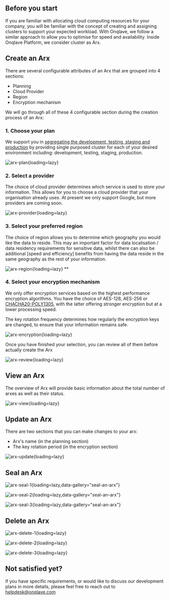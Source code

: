 
## **Before you start**
If you are familiar with allocating cloud computing resources for your company, you will be familiar with the concept of creating and assigning clusters to support your expected workload. With Onqlave, we follow a similar approach to allow you to optimise for speed and availability.
Inside Onqlave Platform, we consider cluster as Arx.

## **Create an Arx**

There are several configurable attributes of an Arx that are grouped into 4 sections: 
- Planning
- Cloud Provider
- Region
- Encryption mechanism

We will go through all of these 4 configurable section during the creation process of an Arx:

### **1. Choose your plan**

We support you in [segregating the development, testing, staging and production](https://www.isms.online/iso-27002/control-8-31-separation-of-development-test-and-production-environments/#purpose) by providing single purposed cluster for each of your desired environment including: development, testing, staging, production.

![arx-plan](https://t36712295.p.clickup-attachments.com/t36712295/aa50d07e-027d-4ff1-aece-0eabe0f313bf/arx.png){loading=lazy}

### **2. Select a provider**

The choice of cloud provider determines which service is used to store your information. This allows for you to choose a cloud provider that your organisation already uses. At present we only support Google, but more providers are coming soon.

![arx-provider](https://t36712295.p.clickup-attachments.com/t36712295/4948f181-4f84-4952-9e25-3edf32552cce/arx%20(1).png){loading=lazy}

### **3. Select your preferred region**

The choice of region allows you to determine which geography you would like the data to reside. This may an important factor for data localisation / data residency requirements for sensitive data, whilst there can also be additional [speed and efficiency] benefits from having the data reside in the same geography as the rest of your information.

![arx-region](https://t36712295.p.clickup-attachments.com/t36712295/1f6d3860-3d7f-4ac6-8bb0-ecafe089485b/arx%20(2).png){loading=lazy}
**
### **4. Select your encryption mechanism**

We only offer encryption services based on the highest performance encryption algorithms. You have the choice of AES-128, AES-256 or [CHACHA20-POLY1305](https://www.rfc-editor.org/rfc/rfc7539), with the latter offering stronger encryption but at a lower processing speed.

The key rotation frequency determines how regularly the encryption keys are changed, to ensure that your information remains safe. 

![arx-encryption](https://t36712295.p.clickup-attachments.com/t36712295/a263db04-2d34-4120-8b4d-d5ef3c979ad0/arx%20(3).png){loading=lazy}

Once you have finished your selection, you can review all of them before actually create the Arx

![arx-review](https://t36712295.p.clickup-attachments.com/t36712295/77b7fba7-b416-4b68-b91a-c6ab27421470/arx%20(5).png){loading=lazy}

## **View an Arx**

The overview of Arx will provide basic information about the total number of arxes as well as their status.

![arx-view](https://t36712295.p.clickup-attachments.com/t36712295/aaf4b437-e14f-49e4-a725-85a104ae1de0/arx%20(6).png){loading=lazy}

## **Update an Arx**

There are two sections that you can make changes to your arx:
- Arx's name (in the planning section)
- The key rotation period (in the encryption section)

![arx-update](https://t36712295.p.clickup-attachments.com/t36712295/d8a6ace4-dc5f-48a2-b6f3-1f0c3d74690d/arx%20(10).png){loading=lazy}

## **Seal an Arx**

![arx-seal-1](https://t36712295.p.clickup-attachments.com/t36712295/3f91fc6d-ee5b-4aa6-9ecd-15a491c8d175/arx%20(7).png){loading=lazy,data-gallery="seal-an-arx"}

![arx-seal-2](https://t36712295.p.clickup-attachments.com/t36712295/5466d1b8-e71c-4859-ab7c-22e55d829a37/arx%20(2).png){loading=lazy,data-gallery="seal-an-arx"}

![arx-seal-3](https://t36712295.p.clickup-attachments.com/t36712295/d13f4e74-e822-4089-bc34-339b698d38ad/arx%20(3).png){loading=lazy,data-gallery="seal-an-arx"}

## **Delete an Arx**

![arx-delete-1](https://t36712295.p.clickup-attachments.com/t36712295/d5cf7385-7ede-4d9a-b419-be5bfd4e9606/arx%20(5).png){loading=lazy}

![arx-delete-2](https://t36712295.p.clickup-attachments.com/t36712295/ed0ed745-1837-465b-af52-b9ebe344560e/arx%20(6).png){loading=lazy}

![arx-delete-3](https://t36712295.p.clickup-attachments.com/t36712295/42f123a0-ca80-4884-b05f-a2e3a9546f9e/arx%20(7).png){loading=lazy}

## **Not satisfied yet?**

If you have specific requirements, or would like to discuss our development plans in more details, please feel free to reach out to <helpdesk@onqlave.com>